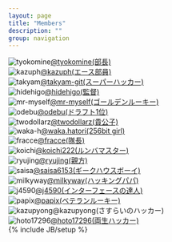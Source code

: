 ```yaml
---
layout: page
title: "Members"
description: ""
group: navigation
---
```

 ![tyokomine](https://graph.facebook.com/100001543455692/picture)[@tyokomine(部長)](https://github.com/tyokomine)<br>
 ![kazuph](https://graph.facebook.com/100000295262964/picture)[@kazuph(エース部員)](https://github.com/kazuph)<br>
 ![takyam](https://graph.facebook.com/100002931807386/picture)[@takyam-git(スーパーハッカー)](https://github.com/takyam-git/pjeuler)<br>
 ![hidehigo](https://graph.facebook.com/100001261476532/picture)[@hidehigo(監督)](https://github.com/hidehigo)<br>
 ![mr-myself](https://graph.facebook.com/100002289819844/picture)[@mr-myself(ゴールデンルーキー)](https://github.com/mr-myself)<br>
 ![odebu](https://graph.facebook.com/100001082756168/picture)[@odebu(ドラフト1位)](https://github.com/odebu)<br>
 ![twodollarz](https://graph.facebook.com/1447045074/picture)[@twodollarz(貴公子)](https://github.com/twodollarz)<br>
 ![waka-h](https://graph.facebook.com/100001080446387/picture)[@waka.hatori(256bit girl)](https://github.com/waka-h/)<br>
 ![fracce](https://graph.facebook.com/100000018804294/picture)[@fracce(隊長)](https://github.com/frecce)<br>
 ![koichi](https://graph.facebook.com/100000822608201/picture)[@koichi222(ルンバマスター)](https://github.com/koichi222)<br>
 ![ryujing](https://graph.facebook.com/100002042812188/picture)[@ryujing(親方)](https://github.com/ryujing)<br>
 ![saisa](https://graph.facebook.com/100002103064875/picture)[@saisa6153(ギークハウスボーイ)](https://github.com/saisa6153)<br>
 ![milkyway](https://graph.facebook.com/100001715143184/picture)[@milkyway(ハッキングパパ)](https://github.com/milkyway)<br>
 ![j4590](https://graph.facebook.com/100001032243834/picture)[@j4590(インターフェースの達人)](https://github.com/j4590)<br>
 ![papix](https://graph.facebook.com/100001998537478/picture)[@papix(ベテランルーキー)](https://github.com/papix)<br>
![kazupyong](https://graph.facebook.com/100000449016367/picture)@kazupyong(さすらいのハッカー)<br>
 ![hoto17296](https://graph.facebook.com/100002373235767/picture)[@hoto17296(両生ハッカー)](https://github.com/hoto17296)<br>
{% include JB/setup %}
